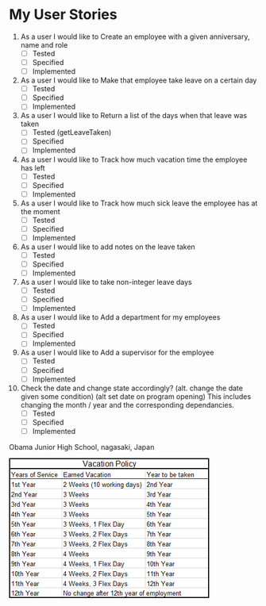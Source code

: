 # My User Stories
1. As a user I would like to Create an employee with a given anniversary, name and role
    - [ ] Tested
    - [ ] Specified
    - [ ] Implemented
2. As a user I would like to Make that employee take leave on a certain day
    - [ ] Tested
    - [ ] Specified
    - [ ] Implemented
3. As a user I would like to Return a list of the days when that leave was taken
    - [ ] Tested (getLeaveTaken)
    - [ ] Specified
    - [ ] Implemented
4. As a user I would like to Track how much vacation time the employee has left
    - [ ] Tested
    - [ ] Specified
    - [ ] Implemented
5. As a user I would like to Track how much  sick leave the employee has at the moment
    - [ ] Tested
    - [ ] Specified
    - [ ] Implemented
6. As a user I would like to add notes on the leave taken
    - [ ] Tested
    - [ ] Specified
    - [ ] Implemented
7. As a user I would like to take non-integer leave days
    - [ ] Tested
    - [ ] Specified
    - [ ] Implemented
8. As a user I would like to Add a department for my employees
    - [ ] Tested
    - [ ] Specified
    - [ ] Implemented
9. As a user I would like to Add a supervisor for the employee
    - [ ] Tested
    - [ ] Specified
    - [ ] Implemented
10. Check the date and change state accordingly? 
(alt. change the date given some condition)
(alt set date on program opening)
This includes changing the month / year and the corresponding dependancies.
    - [ ] Tested
    - [ ] Specified
    - [ ] Implemented

Obama Junior High School, nagasaki, Japan

![img.png](../img.png)
